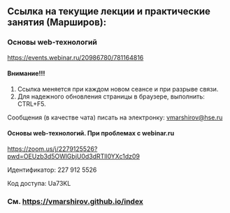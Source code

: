 
## Ссылка на текущие лекции и практические занятия (Марширов): 
### Основы web-технологий
https://events.webinar.ru/20986780/781164816

#### Внимание!!! 
 1. Ссылка меняется при каждом новом сеансе и при разрыве связи.
 2. Для надежного обновления страницы в браузере, выполнить: CTRL+F5.
 
Сообщения (в качестве чата) писать на электронку: vmarshirov@hse.ru

#### Основы web-технологий. При проблемах с  webinar.ru
https://zoom.us/j/2279125526?pwd=OEUzb3d5OWlGbjU0d3dRTll0YXc1dz09

Идентификатор: 227 912 5526

Код доступа: Ua73KL



### См.  https://vmarshirov.github.io/index
